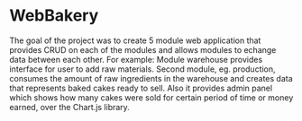 # WebBakery
The goal of the project was to create 5 module web application that provides CRUD on each of the modules and allows modules to echange data between each other.
For example: Module warehouse provides interface for user to add raw materials. Second module, eg. production, consumes the amount of raw ingredients in the warehouse and creates data that represents baked cakes ready to sell.
Also it provides admin panel which shows how many cakes were sold for certain period of time or money earned, over the Chart.js library.
